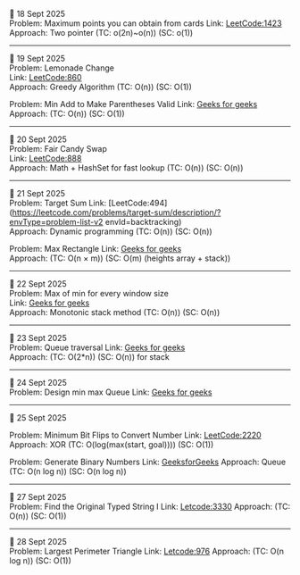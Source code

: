 📅 18 Sept 2025  
Problem: Maximum points you can obtain from cards 
Link: [LeetCode:1423](https://leetcode.com/problems/maximum-points-you-can-obtain-from-cards/)  
Approach: Two pointer 
          (TC: o(2n)~o(n))
          (SC: o(1))

----------

📅 19 Sept 2025  
Problem: Lemonade Change  
Link: [LeetCode:860](https://leetcode.com/problems/lemonade-change/)  
Approach: Greedy Algorithm 
          (TC: O(n))
          (SC: O(1))

Problem: Min Add to Make Parentheses Valid 
Link: [Geeks for geeks](https://www.geeksforgeeks.org/problems/min-add-to-make-parentheses-valid/1)  
Approach: (TC: O(n))
          (SC: O(1))

----------

📅 20 Sept 2025  
Problem: Fair Candy Swap  
Link: [LeetCode:888](https://leetcode.com/problems/fair-candy-swap/)  
Approach: Math + HashSet for fast lookup 
          (TC: O(n))
          (SC: O(n))

----------

📅 21 Sept 2025  
Problem: Target Sum
Link: [LeetCode:494](https://leetcode.com/problems/target-sum/description/?envType=problem-list-v2     envId=backtracking)  
Approach: Dynamic programming 
          (TC: O(n))
          (SC: O(n))

Problem: Max Rectangle 
Link: [Geeks for geeks](https://www.geeksforgeeks.org/problems/max-rectangle/1)  
Approach: (TC: O(n × m))
          (SC: O(m) (heights array + stack))

----------

📅 22 Sept 2025  
Problem: Max of min for every window size  
Link: [Geeks for geeks](https://www.geeksforgeeks.org/problems/maximum-of-minimum-for-every-window-size3453/1)  
Approach: Monotonic stack method
          (TC: O(n))
          (SC: O(n))

----------

📅 23 Sept 2025  
Problem: Queue traversal 
Link: [Geeks for geeks](https://www.geeksforgeeks.org/problems/queue-reversal/1)  
Approach: (TC: O(2*n))
          (SC: O(n)) for stack

----------

📅 24 Sept 2025  
Problem: Design min max Queue 
Link: [Geeks for geeks](https://www.geeksforgeeks.org/problems/design-minmax-queue/1)  

----------

📅 25 Sept 2025

Problem: Minimum Bit Flips to Convert Number
Link: [LeetCode:2220](https://leetcode.com/problems/minimum-bit-flips-to-convert-number/description/)
Approach: XOR
          (TC: O(log(max(start, goal))))
          (SC: O(1))

Problem: Generate Binary Numbers
Link: [GeeksforGeeks](https://www.geeksforgeeks.org/problems/generate-binary-numbers-1587115620/1)
Approach: Queue
          (TC: O(n log n))
          (SC: O(n log n)) 

----------

📅 27 Sept 2025  
Problem: Find the Original Typed String I
Link: [Letcode:3330](https://leetcode.com/problems/find-the-original-typed-string-i/description/)
Approach: (TC: O(n))
          (SC: O(1))  

---------- 

📅 28 Sept 2025  
Problem: Largest Perimeter Triangle
Link: [Letcode:976](https://leetcode.com/problems/largest-perimeter-triangle/description/?envType=daily-question&envId=2025-09-28)
Approach: (TC: O(n log n))
          (SC: O(1)) 




